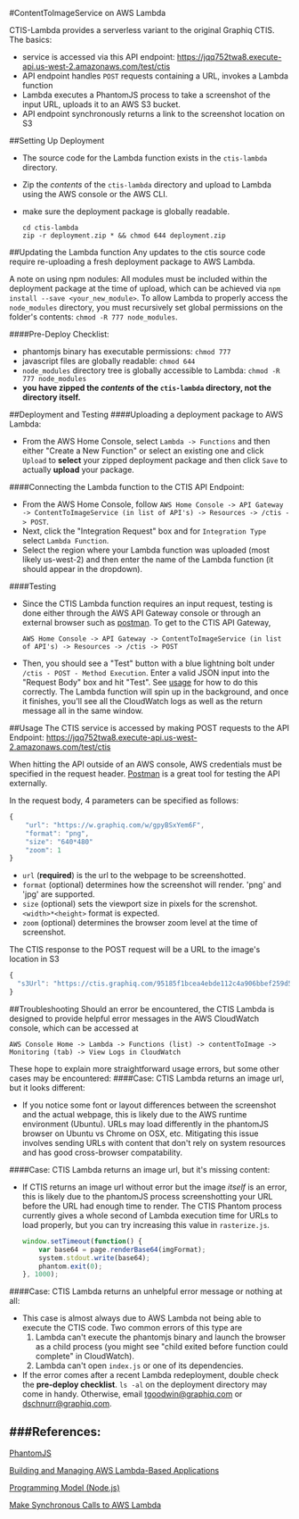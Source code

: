 #ContentToImageService on AWS Lambda

CTIS-Lambda provides a serverless variant to the original Graphiq CTIS. The basics:
- service is accessed via this API endpoint: https://jqq752twa8.execute-api.us-west-2.amazonaws.com/test/ctis 
- API endpoint handles `POST` requests containing a URL, invokes a Lambda function
- Lambda executes a PhantomJS process to take a screenshot of the input URL, uploads it to an AWS S3 bucket.
- API endpoint synchronously returns a link to the screenshot location on S3

##Setting Up Deployment
- The source code for the Lambda function exists in the `ctis-lambda` directory.
- Zip the _contents_ of the `ctis-lambda` directory and upload to Lambda using the AWS console or the AWS CLI.
- make sure the deployment package is globally readable.

	```
	cd ctis-lambda
	zip -r deployment.zip * && chmod 644 deployment.zip
	```

##Updating the Lambda function
Any updates to the ctis source code require  re-uploading a fresh deployment package to AWS Lambda.

A note on using npm nodules: All modules must be included within the deployment package at the time of upload, which can be achieved via `npm install --save <your_new_module>`.
To allow Lambda to properly access the `node_modules` directory, you must recursively set global permissions on the folder's contents: `chmod -R 777 node_modules`.

####Pre-Deploy Checklist:
- phantomjs binary has executable permissions: `chmod 777`
- javascript files are globally readable: `chmod 644`
- `node_modules` directory tree is globally accessible to Lambda: `chmod -R 777 node_modules`
- **you have zipped the _contents_ of the `ctis-lambda` directory, not the directory itself.**

##Deployment and Testing
####Uploading a deployment package to AWS Lambda:
- From the AWS Home Console, select `Lambda -> Functions` and then either "Create a New Function" or select an existing one and click `Upload` to **select** your zipped deployment package and then click `Save` to actually **upload** your package.

####Connecting the Lambda function to the CTIS API Endpoint:
- From the AWS Home Console, follow
	`AWS Home Console -> API Gateway -> ContentToImageService (in list of API's) -> Resources -> /ctis -> POST`.
- Next, click the "Integration Request" box and for `Integration Type` select `Lambda Function`.
- Select the region where your Lambda function was uploaded (most likely us-west-2) and then enter the name of the Lambda function (it should appear in the dropdown).


####Testing
- Since the CTIS Lambda function requires an input request, testing is done either through the AWS API Gateway console or through an external browser such as [postman](https://www.getpostman.com).
To get to the CTIS API Gateway,

	`AWS Home Console -> API Gateway -> ContentToImageService (in list of API's) -> Resources -> /ctis -> POST`

- Then, you should see a "Test" button with a blue lightning bolt under `/ctis - POST - Method Execution`. Enter a valid JSON input into the "Request Body" box and hit "Test". See [usage](#usage) for how to do this correctly. The Lambda function will spin up in the background, and once it finishes, you'll see all the CloudWatch logs as well as the return message all in the same window.

##Usage
The CTIS service is accessed by making POST requests to the API Endpoint: https://jqq752twa8.execute-api.us-west-2.amazonaws.com/test/ctis

When hitting the API outside of an AWS console, AWS credentials must be specified in the request header. [Postman](https://www.getpostman.com/) is a great tool for testing the API externally.

In the request body, 4 parameters can be specified as follows:
```javascript
{
    "url": "https://w.graphiq.com/w/gpyBSxYem6F",
    "format": "png",
    "size": "640*480"
    "zoom": 1
}
```
- `url` (**required**) is the url to the webpage to be screenshotted.
- `format` (optional) determines how the screenshot will render. 'png' and 'jpg' are supported.
- `size` (optional) sets the viewport size in pixels for the screnshot. `<width>*<height>` format is expected.
- `zoom` (optional) determines the browser zoom level at the time of screenshot.

The CTIS response to the POST request will be a URL to the image's location in S3
```javascript
{
  "s3Url": "https://ctis.graphiq.com/95185f1bcea4ebde112c4a906bbef259d501ac4e.png"
}
```

##Troubleshooting
Should an error be encountered, the CTIS Lambda is designed to provide helpful error messages in the AWS CloudWatch console, which can be accessed at

 `AWS Console Home -> Lambda -> Functions (list) -> contentToImage -> Monitoring (tab) -> View Logs in CloudWatch`

These hope to explain more straightforward usage errors, but some other cases may be encountered:
####Case: CTIS Lambda returns an image url, but it looks different:
- If you notice some font or layout differences between the screenshot and the actual webpage, this is likely due to the AWS runtime environment (Ubuntu). URLs may load differently in the phantomJS browser on Ubuntu vs Chrome on OSX, etc. Mitigating this issue involves sending URLs with content that don't rely on system resources and has good cross-browser compatability.

####Case: CTIS Lambda returns an image url, but it's missing content:
- If CTIS returns an image url without error but the image _itself_ is an error, this is likely due to the phantomJS process screenshotting your URL before the URL had enough time to render. The CTIS Phantom process currently gives a whole second of Lambda execution time for URLs to load properly, but you can try increasing this value in `rasterize.js`.

	```javascript
	window.setTimeout(function() {
		var base64 = page.renderBase64(imgFormat);
		system.stdout.write(base64);
		phantom.exit(0);
	}, 1000);
	```

####Case: CTIS Lambda returns an unhelpful error message or nothing at all:
- This case is almost always due to AWS Lambda not being able to execute the CTIS code. Two common errors of this type are
	1. Lambda can't execute the phantomjs binary and launch the browser as a child process (you might see "child exited before function could complete" in CloudWatch).
	2. Lambda can't open `index.js` or one of its dependencies.
- If the error comes after a recent Lambda redeployment, double check the **pre-deploy checklist**. `ls -al` on the deployment directory may come in handy. Otherwise, email tgoodwin@graphiq.com or dschnurr@graphiq.com.

###References:
------
[PhantomJS](http://phantomjs.org/)

[Building and Managing AWS Lambda-Based Applications](http://docs.aws.amazon.com/lambda/latest/dg/lambda-app.html)

[Programming Model (Node.js)](http://docs.aws.amazon.com/lambda/latest/dg/programming-model.html)

[Make Synchronous Calls to AWS Lambda](http://docs.aws.amazon.com/apigateway/latest/developerguide/getting-started.html)
